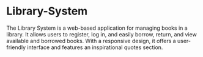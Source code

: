 # Library-System
The Library System is a web-based application for managing books in a library. It allows users to register, log in, and easily borrow, return, and view available and borrowed books. With a responsive design, it offers a user-friendly interface and features an inspirational quotes section.
